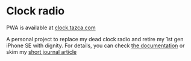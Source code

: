 # Clock radio

PWA is available at [clock.tazca.com](https://clock.tazca.com)

A personal project to replace my dead clock radio and retire my 1st gen iPhone SE with dignity. For details, you can check [the documentation](https://tazca.github.io/clockradio) or skim my [short journal article](https://tazca.com/journal/2024-07-flutter.html#orgcc9dcc2)

